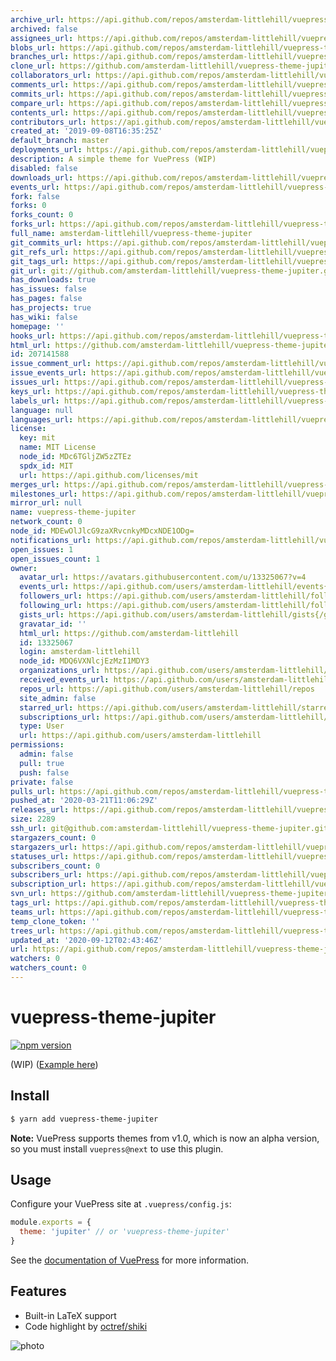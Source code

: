 ```yaml
---
archive_url: https://api.github.com/repos/amsterdam-littlehill/vuepress-theme-jupiter/{archive_format}{/ref}
archived: false
assignees_url: https://api.github.com/repos/amsterdam-littlehill/vuepress-theme-jupiter/assignees{/user}
blobs_url: https://api.github.com/repos/amsterdam-littlehill/vuepress-theme-jupiter/git/blobs{/sha}
branches_url: https://api.github.com/repos/amsterdam-littlehill/vuepress-theme-jupiter/branches{/branch}
clone_url: https://github.com/amsterdam-littlehill/vuepress-theme-jupiter.git
collaborators_url: https://api.github.com/repos/amsterdam-littlehill/vuepress-theme-jupiter/collaborators{/collaborator}
comments_url: https://api.github.com/repos/amsterdam-littlehill/vuepress-theme-jupiter/comments{/number}
commits_url: https://api.github.com/repos/amsterdam-littlehill/vuepress-theme-jupiter/commits{/sha}
compare_url: https://api.github.com/repos/amsterdam-littlehill/vuepress-theme-jupiter/compare/{base}...{head}
contents_url: https://api.github.com/repos/amsterdam-littlehill/vuepress-theme-jupiter/contents/{+path}
contributors_url: https://api.github.com/repos/amsterdam-littlehill/vuepress-theme-jupiter/contributors
created_at: '2019-09-08T16:35:25Z'
default_branch: master
deployments_url: https://api.github.com/repos/amsterdam-littlehill/vuepress-theme-jupiter/deployments
description: A simple theme for VuePress (WIP)
disabled: false
downloads_url: https://api.github.com/repos/amsterdam-littlehill/vuepress-theme-jupiter/downloads
events_url: https://api.github.com/repos/amsterdam-littlehill/vuepress-theme-jupiter/events
fork: false
forks: 0
forks_count: 0
forks_url: https://api.github.com/repos/amsterdam-littlehill/vuepress-theme-jupiter/forks
full_name: amsterdam-littlehill/vuepress-theme-jupiter
git_commits_url: https://api.github.com/repos/amsterdam-littlehill/vuepress-theme-jupiter/git/commits{/sha}
git_refs_url: https://api.github.com/repos/amsterdam-littlehill/vuepress-theme-jupiter/git/refs{/sha}
git_tags_url: https://api.github.com/repos/amsterdam-littlehill/vuepress-theme-jupiter/git/tags{/sha}
git_url: git://github.com/amsterdam-littlehill/vuepress-theme-jupiter.git
has_downloads: true
has_issues: false
has_pages: false
has_projects: true
has_wiki: false
homepage: ''
hooks_url: https://api.github.com/repos/amsterdam-littlehill/vuepress-theme-jupiter/hooks
html_url: https://github.com/amsterdam-littlehill/vuepress-theme-jupiter
id: 207141588
issue_comment_url: https://api.github.com/repos/amsterdam-littlehill/vuepress-theme-jupiter/issues/comments{/number}
issue_events_url: https://api.github.com/repos/amsterdam-littlehill/vuepress-theme-jupiter/issues/events{/number}
issues_url: https://api.github.com/repos/amsterdam-littlehill/vuepress-theme-jupiter/issues{/number}
keys_url: https://api.github.com/repos/amsterdam-littlehill/vuepress-theme-jupiter/keys{/key_id}
labels_url: https://api.github.com/repos/amsterdam-littlehill/vuepress-theme-jupiter/labels{/name}
language: null
languages_url: https://api.github.com/repos/amsterdam-littlehill/vuepress-theme-jupiter/languages
license:
  key: mit
  name: MIT License
  node_id: MDc6TGljZW5zZTEz
  spdx_id: MIT
  url: https://api.github.com/licenses/mit
merges_url: https://api.github.com/repos/amsterdam-littlehill/vuepress-theme-jupiter/merges
milestones_url: https://api.github.com/repos/amsterdam-littlehill/vuepress-theme-jupiter/milestones{/number}
mirror_url: null
name: vuepress-theme-jupiter
network_count: 0
node_id: MDEwOlJlcG9zaXRvcnkyMDcxNDE1ODg=
notifications_url: https://api.github.com/repos/amsterdam-littlehill/vuepress-theme-jupiter/notifications{?since,all,participating}
open_issues: 1
open_issues_count: 1
owner:
  avatar_url: https://avatars.githubusercontent.com/u/13325067?v=4
  events_url: https://api.github.com/users/amsterdam-littlehill/events{/privacy}
  followers_url: https://api.github.com/users/amsterdam-littlehill/followers
  following_url: https://api.github.com/users/amsterdam-littlehill/following{/other_user}
  gists_url: https://api.github.com/users/amsterdam-littlehill/gists{/gist_id}
  gravatar_id: ''
  html_url: https://github.com/amsterdam-littlehill
  id: 13325067
  login: amsterdam-littlehill
  node_id: MDQ6VXNlcjEzMzI1MDY3
  organizations_url: https://api.github.com/users/amsterdam-littlehill/orgs
  received_events_url: https://api.github.com/users/amsterdam-littlehill/received_events
  repos_url: https://api.github.com/users/amsterdam-littlehill/repos
  site_admin: false
  starred_url: https://api.github.com/users/amsterdam-littlehill/starred{/owner}{/repo}
  subscriptions_url: https://api.github.com/users/amsterdam-littlehill/subscriptions
  type: User
  url: https://api.github.com/users/amsterdam-littlehill
permissions:
  admin: false
  pull: true
  push: false
private: false
pulls_url: https://api.github.com/repos/amsterdam-littlehill/vuepress-theme-jupiter/pulls{/number}
pushed_at: '2020-03-21T11:06:29Z'
releases_url: https://api.github.com/repos/amsterdam-littlehill/vuepress-theme-jupiter/releases{/id}
size: 2289
ssh_url: git@github.com:amsterdam-littlehill/vuepress-theme-jupiter.git
stargazers_count: 0
stargazers_url: https://api.github.com/repos/amsterdam-littlehill/vuepress-theme-jupiter/stargazers
statuses_url: https://api.github.com/repos/amsterdam-littlehill/vuepress-theme-jupiter/statuses/{sha}
subscribers_count: 0
subscribers_url: https://api.github.com/repos/amsterdam-littlehill/vuepress-theme-jupiter/subscribers
subscription_url: https://api.github.com/repos/amsterdam-littlehill/vuepress-theme-jupiter/subscription
svn_url: https://github.com/amsterdam-littlehill/vuepress-theme-jupiter
tags_url: https://api.github.com/repos/amsterdam-littlehill/vuepress-theme-jupiter/tags
teams_url: https://api.github.com/repos/amsterdam-littlehill/vuepress-theme-jupiter/teams
temp_clone_token: ''
trees_url: https://api.github.com/repos/amsterdam-littlehill/vuepress-theme-jupiter/git/trees{/sha}
updated_at: '2020-09-12T02:43:46Z'
url: https://api.github.com/repos/amsterdam-littlehill/vuepress-theme-jupiter
watchers: 0
watchers_count: 0
---
```


# vuepress-theme-jupiter

[![npm version](https://img.shields.io/npm/v/vuepress-theme-jupiter.svg)](https://www.npmjs.com/package/vuepress-theme-jupiter)

(WIP) ([Example here](https://vuepress-theme-jupiter.netlify.com))

## Install
```bash
$ yarn add vuepress-theme-jupiter
```
**Note:** VuePress supports themes from v1.0, which is now an alpha version, so you must install `vuepress@next` to use this plugin.

## Usage
Configure your VuePress site at `.vuepress/config.js`:
```js
module.exports = {
  theme: 'jupiter' // or 'vuepress-theme-jupiter'
}
```

See the [documentation of VuePress](https://vuepress.vuejs.org/theme/using-a-theme.html) for more information.

## Features
- Built-in LaTeX support
- Code highlight by [octref/shiki](https://github.com/octref/shiki)

![photo](docs/.vuepress/public/photo.jpg)
